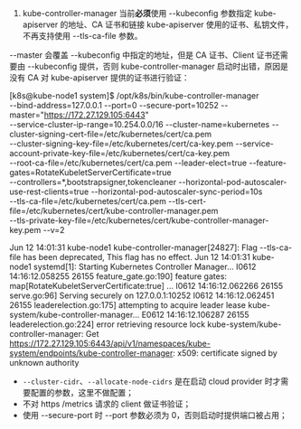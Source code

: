 1. kube-controller-manager 当前**必须**使用 --kubeconfig 参数指定 kube-apiserver 的地址、CA 证书和链接 kube-apiserver 使用的证书、私钥文件，不再支持使用 --tls-ca-file 参数。

--master 会覆盖 --kubeconfig 中指定的地址，但是 CA 证书、Client 证书还需要由 --kubeconfig 提供，否则 kube-controller-manager 启动时出错，原因是没有 CA 对 kube-apiserver 提供的证书进行验证：

[k8s@kube-node1 system]$ /opt/k8s/bin/kube-controller-manager \
    --bind-address=127.0.0.1   --port=0   --secure-port=10252 --master="https://172.27.129.105:6443" \
    --service-cluster-ip-range=10.254.0.0/16   --cluster-name=kubernetes   --cluster-signing-cert-file=/etc/kubernetes/cert/ca.pem \
    --cluster-signing-key-file=/etc/kubernetes/cert/ca-key.pem   --service-account-private-key-file=/etc/kubernetes/cert/ca-key.pem \
    --root-ca-file=/etc/kubernetes/cert/ca.pem   --leader-elect=true   --feature-gates=RotateKubeletServerCertificate=true   \
    --controllers=*,bootstrapsigner,tokencleaner   --horizontal-pod-autoscaler-use-rest-clients=true   --horizontal-pod-autoscaler-sync-period=10s \
    --tls-ca-file=/etc/kubernetes/cert/ca.pem --tls-cert-file=/etc/kubernetes/cert/kube-controller-manager.pem   \
    --tls-private-key-file=/etc/kubernetes/cert/kube-controller-manager-key.pem   --v=2

Jun 12 14:01:31 kube-node1 kube-controller-manager[24827]: Flag --tls-ca-file has been deprecated, This flag has no effect.
Jun 12 14:01:31 kube-node1 systemd[1]: Starting Kubernetes Controller Manager...
I0612 14:16:12.058255   26155 feature_gate.go:190] feature gates: map[RotateKubeletServerCertificate:true]
...
I0612 14:16:12.062266   26155 serve.go:96] Serving securely on 127.0.0.1:10252
I0612 14:16:12.062451   26155 leaderelection.go:175] attempting to acquire leader lease  kube-system/kube-controller-manager...
E0612 14:16:12.106287   26155 leaderelection.go:224] error retrieving resource lock kube-system/kube-controller-manager: Get https://172.27.129.105:6443/api/v1/namespaces/kube-system/endpoints/kube-controller-manager: x509: certificate signed by unknown authority

+ `--cluster-cidr`、`--allocate-node-cidrs` 是在启动 cloud provider 时才需要配置的参数，这里不做配置；
+ 不对 https /metrics 请求的 client 做证书验证；
+ 使用 --secure-port 时 --port 参数必须为 0，否则启动时提供端口被占用； 